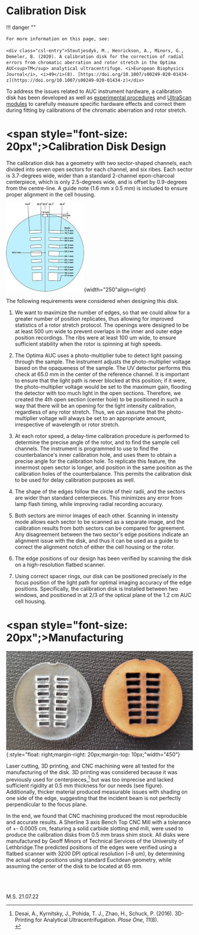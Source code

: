 # Calibration Disk

!!! danger ""

    For more information on this page, see:
    
    <div class="csl-entry">Stoutjesdyk, M., Henrickson, A., Minors, G., Demeler, B. (2020). A calibration disk for the correction of radial errors from chromatic aberration and rotor stretch in the Optima AUC<sup>TM</sup> analytical ultracentrifuge. <i>European Biophysics Journal</i>, <i>49</i>(8). [https://doi.org/10.1007/s00249-020-01434-z](https://doi.org/10.1007/s00249-020-01434-z)</div>

To address the issues related to AUC instrument hardware, a calibration disk has been developed as well as [experimental procedures](/pdf/Documentation/RotorStretchCalibration.pdf) and [UltraScan modules](/probable-eureka/utilities-rotor) to carefully measure specific hardware effects and correct them during fitting by calibrations of the chromatic aberration and rotor stretch.

# <span style="font-size: 20px";>Calibration Disk Design</span>

The calibration disk has a geometry with two sector-shaped channels, each divided into seven open sectors for each channel, and six ribes. Each sector is 3.7-degrees wide, wider than a standard 2-channel epon-charcoal centerpiece, which is only 2.5-degrees wide, and is offset by 0.9-degrees from the centre-line. A guide note (1.6 mm x 0.5 mm) is included to ensure proper alignment in the cell housing.
    
![](img/calibration-disk.jpg){width="250"align=right}

The following requirements were considered when designing this disk.

1. We want to maximize the number of edges, so that we could allow for a greater number of position replicates, thus allowing for improved statistics of a rotor stretch protocol. The openings were designed to be at least 500 um wide to prevent overlaps in the inner and outer edge position recordings. The ribs were at least 100 um wide, to ensure sufficient stability when the rotor is spinning at high speeds.

2. The Optima AUC uses a photo-multiplier tube to detect light passing through the sample. The instrument adjusts the photo-multiplier voltage based on the opaqueness of the sample. The UV detector performs this check at 65.0 mm in the center of the reference channel. It is important to ensure that the light path is never blocked at this position; if it were, the photo-multiplier voltage would be set to the maximum gain, flooding the detector with too much light in the open sections. Therefore, we created the 4th open section (center hole) to be positioned in such a way that there will be an opening for the light intensity calibration, regardless of any rotor stretch. Thus, we can assume that the photo-multiplier voltage will always be set to an appropriate amount, irrespective of wavelength or rotor stretch.

3. At each rotor speed, a delay-time calibration procedure is performed to determine the precise angle of the rotor, and to find the sample cell channels. The instrument is programmed to use to find the counterbalance's inner calibration hole, and uses them to obtain a precise angle for the calibration hole. To replicate this feature, the innermost open sector is longer, and position in the same position as the calibration holes of the counterbalance. This permits the calibration disk to be used for delay calibration purposes as well.

4. The shape of the edges follow the circle of their radii, and the sectors are wider than standard centerpieces. This minimizes any error from lamp flash timing, while improving radial recording accuracy.

5. Both sectors are mirror images of each other. Scanning in intensity mode allows each sector to be scanned as a separate image, and the calibration results from both sectors can be compared for agreement. Any disagreement between the two sector's edge positions indicate an alignment issue with the disk, and thus it can be used as a guide to correct the alignment notch of either the cell housing or the rotor.

6. The edge positions of our design has been verified by scanning the disk on a high-resolution flatbed scanner.

7. Using correct spacer rings, our disk can be positioned precisely in the focus position of the light path for optimal imaging accuracy of the edge positions. Specifically, the calibration disk is installed between two windows, and positioned in at 2/3 of the optical plane of the 1.2 cm AUC cell housing.

# <span style="font-size: 20px";>Manufacturing</span>

![](img/disk-laser1.jpg){:style="float: right;margin-right: 20px;margin-top: 10px;"width="450"}

Laser cutting, 3D printing, and CNC machining were all tested for the manufacturing of the disk. 3D printing was considered because it was previously used for centerpieces,[^Desai2016] but was too imprecise and lacked sufficient rigidity at 0.5 mm thickness for our needs (see figure). Additionally, thicker material produced measurable issues with shading on one side of the edge, suggesting that the incident beam is not perfectly perpendicular to the focus plane. 

In the end, we found that CNC machining produced the most reproducible and accurate results. A Sherline 3 axis Bench Top CNC Mill with a tolerance of +- 0.0005 cm, featuring a solid carbide slotting end mill, were used to produce the calibration disks from 0.5 mm brass shim stock. All disks were manufactured by Geoff Minors of Technical Services of the University of Lethbridge.The predicted positions of the edges were verified using a flatbed scanner with 3200 DPI optical resolution (~8 um), by determining the actual edge positions using standard Euclidean geometry, while assuming the center of the disk to be located at 65 mm.


[^Desai2016]: <div class="csl-entry">Desai, A., Kyrnitsky, J., Pohida, T. J., Zhao, H., Schuck, P. (2016). 3D-Printing for Analytical Ultracentrifugation. <i>Plose One</i>, <i>11</i>(8).</div>


<br>
<br>
<br>
M.S. 21.07.22